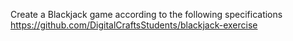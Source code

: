 Create a Blackjack game according to the following specifications 
https://github.com/DigitalCraftsStudents/blackjack-exercise